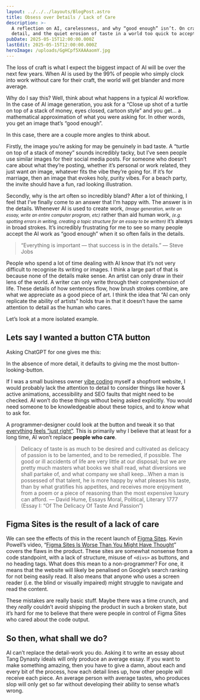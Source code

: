 ```yaml
---
layout: ../../../layouts/BlogPost.astro
title: Obsess over Details / Lack of Care
description: >-
  A reflection on AI, carelessness, and why “good enough” isn’t. On craft,
  detail, and the quiet erosion of taste in a world too quick to accept slop.
pubDate: 2025-05-15T12:00:00.000Z
lastEdit: 2025-05-15T12:00:00.000Z
heroImage: /uploads/GgHCpf5XAAAaomY.jpg
---
```


The loss of craft is what I expect the biggest impact of AI will be over the next few years. When AI is used by the 99% of people who simply clock into work without care for their craft, the world will get blander and more average.

Why do I say this? Well, think about what happens in a typical AI workflow. In the case of AI image generation, you ask for a “Close up shot of a turtle on top of a stack of money, eyes closed, cartoon style” and you get… a mathematical approximation of what you were asking for. In other words, you get an image that’s “good enough”.

In this case, there are a couple more angles to think about.

Firstly, the image you’re asking for may be genuinely in bad taste. A “turtle on top of a stack of money” sounds incredibly tacky, but I’ve seen people use similar images for their social media posts. For someone who doesn’t care about what they’re posting, whether it’s personal or work related, they just want _an_ image, whatever fits the vibe they’re going for. If it’s for marriage, then an image that evokes holy, purity vibes. For a beach party, the invite should have a fun, rad looking illustration.

Secondly, why is the art often so incredibly bland? After a lot of thinking, I feel that I’ve finally come to an answer that I’m happy with. The answer is in the details. Whenever AI is used to create work, <small>_(Image generation, write an essay, write an entire computer program, etc)_</small> rather than aid human work, <small>_(e.g. spotting errors in writing, creating a topic structure for an essay to be written)_</small> it’s always in broad strokes. It’s incredibly frustrating for me to see so many people accept the AI work as “good enough” when it so often fails in the details.

> “Everything is important ― that success is in the details.”
> ― Steve Jobs

People who spend a lot of time dealing with AI know that it’s not very difficult to recognise its writing or images. I think a large part of that is because none of the details make sense. An artist can only draw in their lens of the world. A writer can only write through their comprehension of life. These details of how sentences flow, how brush strokes combine, are what we appreciate as a good piece of art. I think the idea that “AI can only replicate the ability of artists” holds true in that it doesn’t have the same attention to detail as the human who cares.

Let’s look at a more isolated example.

## Lets say I wanted a button CTA button

Asking ChatGPT for one gives me this:

In the absence of more detail, it defaults to giving me the most button-looking-button.

If I was a small business owner [vibe coding](https://en.wikipedia.org/wiki/Vibe_coding) myself a shopfront website, I would probably lack the attention to detail to consider things like hover & active animations, accessibility and SEO faults that might need to be checked. AI won’t do these things without being asked explicitly. You would need someone to be knowledgeable about these topics, and to _know_ what to ask for.

A programmer-designer could look at the button and tweak it so that [everything feels “just right”](https://stephango.com/in-good-hands). This is primarily why I believe that at least for a long time, AI won’t replace **people who care**.

> Delicacy of taste is as much to be desired and cultivated as delicacy of passion is to be lamented, and to be remedied, if possible. The good or ill accidents of life are very little at our disposal; but we are pretty much masters what books we shall read, what diversions we shall partake of, and what company we shall keep…When a man is possessed of that talent, he is more happy by what pleases his taste, than by what gratifies his appetites, and receives more enjoyment from a poem or a piece of reasoning than the most expensive luxury can afford.
> ― David Hume⁠, Essays Moral, Political, Literary⁠ 1777 (⁠Essay I: “Of The Delicacy Of Taste And Passion”)

## Figma Sites is the result of a lack of care

We can see the effects of this in the recent launch of [Figma Sites](https://www.figma.com/sites/). Kevin Powell’s video, “[Figma Sites Is Worse Than You Might Have Thought](https://www.youtube.com/watch?v=ZsFIvULxkHI)” covers the flaws in the product. These sites are somewhat nonsense from a code standpoint, with a lack of structure, misuse of `<divs>` as buttons, and no heading tags. What does this mean to a non-programmer? For one, it means that the website will likely be penalised on Google’s search ranking for not being easily read. It also means that anyone who uses a screen reader (i.e. the blind or visually impaired) might struggle to navigate and read the content.

These mistakes are really basic stuff. Maybe there was a time crunch, and they _really_ couldn’t avoid shipping the product in such a broken state, but it’s hard for me to believe that there were people in control of Figma Sites who cared about the code output.

## So then, what shall we do?

AI can’t replace the detail-work you do. Asking it to write an essay about Tang Dynasty ideals will only produce an average essay. If you want to make something amazing, then you have to give a damn, about each and every bit of the process, how each detail lines up, how other people will receive each piece. An average person with average tastes, who produces slop will only get so far without developing their ability to sense what’s wrong.
